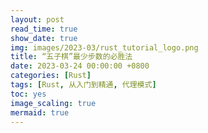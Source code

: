 ```yaml
---
layout: post
read_time: true
show_date: true
img: images/2023-03/rust_tutorial_logo.png
title: “五子棋”最少步数的必胜法
date: 2023-03-24 00:00:00 +0800
categories: [Rust]
tags: [Rust, 从入门到精通, 代理模式]
toc: yes
image_scaling: true
mermaid: true
---
```


